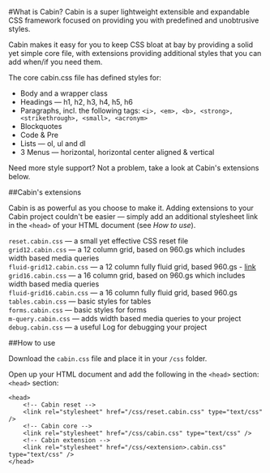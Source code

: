 #What is Cabin?
Cabin is a super lightweight extensible and expandable CSS framework focused on providing you with predefined and unobtrusive styles.

Cabin makes it easy for you to keep CSS bloat at bay by providing a solid yet simple core file, with extensions providing additional styles that you can add when/if you need them. 

The core cabin.css file has defined styles for:

<ul>
	<li>Body and a wrapper class</li>
	<li>Headings &mdash; h1, h2, h3, h4, h5, h6</li>
	<li>Paragraphs, incl. the following tags: <code>&lt;i&gt;, &lt;em&gt;, &lt;b&gt;, &lt;strong&gt;, &lt;strikethrough&gt;, &lt;small&gt;, &lt;acronym&gt;</code></li>
	<li>Blockquotes</li>
	<li>Code &amp; Pre</li>
	<li>Lists &mdash; ol, ul and dl</li>
	<li>3 Menus &mdash; horizontal, horizontal center aligned &amp; vertical</li>
</ul>

Need more style support? Not a problem, take a look at Cabin's extensions below.

##Cabin's extensions

Cabin is as powerful as you choose to make it. Adding extensions to your Cabin project couldn't be easier &mdash; simply add an additional stylesheet link in the <code>&lt;head&gt;</code> of your HTML document (see <i>How to use</i>).

<code>reset.cabin.css</code> &mdash; a small yet effective CSS reset file
<br/>
<code>grid12.cabin.css</code> &mdash; a 12 column grid, based on 960.gs which includes width based media queries
<br/>
<code>fluid-grid12.cabin.css</code> &mdash; a 12 column fully fluid grid, based 960.gs - [link](https://github.com/Cabincss/Cabin-Extensions/tree/master/12%20Col%20Fluid)
<br/>
<code>grid16.cabin.css</code> &mdash; a 16 column grid, based on 960.gs which includes width based media queries
<br/>
<code>fluid-grid16.cabin.css</code> &mdash; a 16 column fully fluid grid, based 960.gs
<br/>
<code>tables.cabin.css</code> &mdash; basic styles for tables
<br/>
<code>forms.cabin.css</code> &mdash; basic styles for forms
<br/>
<code>m-query.cabin.css</code> &mdash; adds width based media queries to your project
<br/>
<code>debug.cabin.css</code> &mdash; a useful Log for debugging your project

##How to use

Download the <code>cabin.css</code> file and place it in your <code>/css</code> folder.

Open up your HTML document and add the following in the <code>&lt;head&gt;</code> section:
<code>&lt;head&gt;</code> section:
<pre><code>&lt;head&gt;
	&lt;!-- Cabin reset --&gt;
	&lt;link rel="stylesheet" href="/css/reset.cabin.css" type="text/css" /&gt;
	&lt;!-- Cabin core --&gt;
	&lt;link rel="stylesheet" href="/css/cabin.css" type="text/css" /&gt;
	&lt;!-- Cabin extension --&gt;
	&lt;link rel="stylesheet" href="/css/&lt;extension&gt;.cabin.css" type="text/css" /&gt;
&lt;/head&gt;
</code></pre>